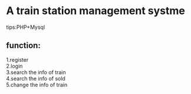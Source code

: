 # A train station management systme 
tips:PHP+Mysql
## function:
1.register<br>
2.login<br>
3.search the info of train<br>
4.search the info of sold<br>
5.change the info of train<br>
